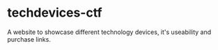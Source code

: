 # techdevices-ctf
 A website to showcase different technology devices, it's useability and purchase links.
